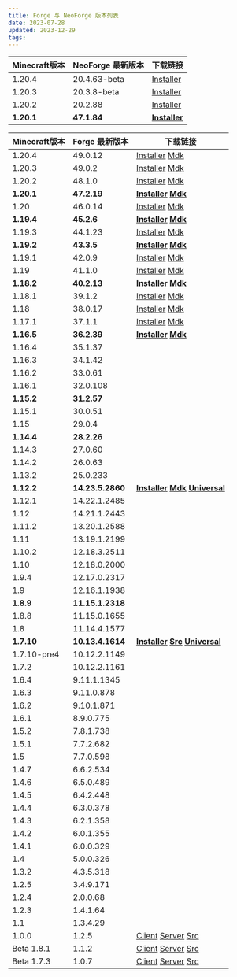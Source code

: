 ```yaml
---
title: Forge 与 NeoForge 版本列表
date: 2023-07-28 
updated: 2023-12-29
tags:
---
```


| Minecraft版本 | NeoForge 最新版本 | 下载链接                                                                                                                                                                                                                                   |
| ------------- | ----------------- | ------------------------------------------------------------------------------------------------------------------------------------------------------------------------------------------------------------------------------------------ |
| 1.20.4        | 20.4.63-beta      | [Installer](https://maven.neoforged.net/releases/net/neoforged/neoforge/20.4.63-beta/neoforge-20.4.63-beta-installer.jar)                                                                                                                  |
| 1.20.3        | 20.3.8-beta       | [Installer](https://maven.neoforged.net/releases/net/neoforged/neoforge/20.3.8-beta/neoforge-20.3.8-beta-installer.jar)                                                                                                                    |
| 1.20.2        | 20.2.88          | [Installer](https://maven.neoforged.net/releases/net/neoforged/neoforge/20.2.88/neoforge-20.2.88-installer.jar)  |
| **1.20.1**    | **47.1.84**       | **[Installer](https://maven.neoforged.net/releases/net/neoforged/forge/1.20.1-47.1.84/forge-1.20.1-47.1.84-installer.jar)** |

| Minecraft版本 | Forge 最新版本   | 下载链接                                                                                                                                                                                                                                                                                                                                                                                                                                   |
| ------------- | ---------------- | ------------------------------------------------------------------------------------------------------------------------------------------------------------------------------------------------------------------------------------------------------------------------------------------------------------------------------------------------------------------------------------------------------------------------------------------ |
| 1.20.4        | 49.0.12           | [Installer](https://maven.minecraftforge.net/net/minecraftforge/forge/1.20.4-49.0.12/forge-1.20.4-49.0.12-installer.jar) [Mdk](https://maven.minecraftforge.net/net/minecraftforge/forge/1.20.4-49.0.12/forge-1.20.4-49.0.12-mdk.zip)                                                                                                                                                                                                          |
| 1.20.3        | 49.0.2           | [Installer](https://maven.minecraftforge.net/net/minecraftforge/forge/1.20.3-49.0.2/forge-1.20.3-49.0.2-installer.jar) [Mdk](https://maven.minecraftforge.net/net/minecraftforge/forge/1.20.3-49.0.2/forge-1.20.3-49.0.2-mdk.zip)                                                                                                                                                                                                          |
| 1.20.2        | 48.1.0           | [Installer](https://maven.minecraftforge.net/net/minecraftforge/forge/1.20.2-48.1.0/forge-1.20.2-48.1.0-installer.jar) [Mdk](https://maven.minecraftforge.net/net/minecraftforge/forge/1.20.2-48.1.0/forge-1.20.2-48.1.0-mdk.zip)                                                                                                                                                                                                          |
| **1.20.1**    | **47.2.19**      | **[Installer](https://maven.minecraftforge.net/net/minecraftforge/forge/1.20.1-47.2.19/forge-1.20.1-47.2.19-installer.jar) [Mdk](https://maven.minecraftforge.net/net/minecraftforge/forge/1.20.1-47.2.19/forge-1.20.1-47.2.19-mdk.zip)**                                                                                                                                                                                                  |
| 1.20          | 46.0.14          | [Installer](https://maven.minecraftforge.net/net/minecraftforge/forge/1.20-46.0.14/forge-1.20-46.0.14-installer.jar) [Mdk](https://maven.minecraftforge.net/net/minecraftforge/forge/1.20-46.0.14/forge-1.20-46.0.14-mdk.zip)                                                                                                                                                                                                              |
| **1.19.4**    | **45.2.6**       | **[Installer](https://maven.minecraftforge.net/net/minecraftforge/forge/1.19.4-45.2.6/forge-1.19.4-45.2.6-installer.jar) [Mdk](https://maven.minecraftforge.net/net/minecraftforge/forge/1.19.4-45.2.6/forge-1.19.4-45.2.6-mdk.zip)**                                                                                                                                                                                                      |
| 1.19.3        | 44.1.23          | [Installer](https://maven.minecraftforge.net/net/minecraftforge/forge/1.19.3-44.1.23/forge-1.19.3-44.1.23-installer.jar) [Mdk](https://maven.minecraftforge.net/net/minecraftforge/forge/1.19.3-44.1.23/forge-1.19.3-44.1.23-mdk.zip)                                                                                                                                                                                                      |
| **1.19.2**    | **43.3.5**       | **[Installer](https://maven.minecraftforge.net/net/minecraftforge/forge/1.19.2-43.3.5/forge-1.19.2-43.3.5-installer.jar) [Mdk](https://maven.minecraftforge.net/net/minecraftforge/forge/1.19.2-43.3.5/forge-1.19.2-43.3.5-mdk.zip)**                                                                                                                                                                                                      |
| 1.19.1        | 42.0.9           | [Installer](https://maven.minecraftforge.net/net/minecraftforge/forge/1.19.1-42.0.9/forge-1.19.1-42.0.9-installer.jar) [Mdk](https://maven.minecraftforge.net/net/minecraftforge/forge/1.19.1-42.0.9/forge-1.19.1-42.0.9-mdk.zip)                                                                                                                                                                                                          |
| 1.19          | 41.1.0           | [Installer](https://maven.minecraftforge.net/net/minecraftforge/forge/1.19-41.1.0/forge-1.19-41.1.0-installer.jar) [Mdk](https://maven.minecraftforge.net/net/minecraftforge/forge/1.19-41.1.0/forge-1.19-41.1.0-mdk.zip)                                                                                                                                                                                                                  |
| **1.18.2**    | **40.2.13**      | **[Installer](https://maven.minecraftforge.net/net/minecraftforge/forge/1.18.2-40.2.13/forge-1.18.2-40.2.13-installer.jar) [Mdk](https://maven.minecraftforge.net/net/minecraftforge/forge/1.18.2-40.2.13/forge-11.18.2-40.2.13-mdk.zip)**                                                                                                                                                                                                 |
| 1.18.1        | 39.1.2           | [Installer](https://maven.minecraftforge.net/net/minecraftforge/forge/1.18.1-39.1.2/forge-1.18.1-39.1.2-installer.jar) [Mdk](https://maven.minecraftforge.net/net/minecraftforge/forge/1.18.1-39.1.2/forge-1.18.1-39.1.2-mdk.zip)                                                                                                                                                                                                          |
| 1.18          | 38.0.17          | [Installer](https://maven.minecraftforge.net/net/minecraftforge/forge/1.18-38.0.17/forge-1.18-38.0.17-installer.jar) [Mdk](https://maven.minecraftforge.net/net/minecraftforge/forge/1.18-38.0.17/forge-1.18-38.0.17-mdk.zip)                                                                                                                                                                                                              |
| 1.17.1        | 37.1.1           | [Installer](https://maven.minecraftforge.net/net/minecraftforge/forge/1.17.1-37.1.1/forge-1.17.1-37.1.1-installer.jar) [Mdk](https://maven.minecraftforge.net/net/minecraftforge/forge/1.17.1-37.1.1/forge-1.17.1-37.1.1-mdk.zip)                                                                                                                                                                                                          |
| **1.16.5**    | **36.2.39**      | **[Installer](https://maven.minecraftforge.net/net/minecraftforge/forge/1.16.5-36.2.39/forge-1.16.5-36.2.39-installer.jar) [Mdk](https://maven.minecraftforge.net/net/minecraftforge/forge/1.16.5-36.2.39/forge-1.16.5-36.2.39-mdk.zip)**                                                                                                                                                                                                  |
| 1.16.4        | 35.1.37          |                                                                                                                                                                                                                                                                                                                                                                                                                                            |
| 1.16.3        | 34.1.42          |                                                                                                                                                                                                                                                                                                                                                                                                                                            |
| 1.16.2        | 33.0.61          |                                                                                                                                                                                                                                                                                                                                                                                                                                            |
| 1.16.1        | 32.0.108         |                                                                                                                                                                                                                                                                                                                                                                                                                                            |
| **1.15.2**    | **31.2.57**      |                                                                                                                                                                                                                                                                                                                                                                                                                                            |
| 1.15.1        | 30.0.51          |                                                                                                                                                                                                                                                                                                                                                                                                                                            |
| 1.15          | 29.0.4           |                                                                                                                                                                                                                                                                                                                                                                                                                                            |
| **1.14.4**    | **28.2.26**      |                                                                                                                                                                                                                                                                                                                                                                                                                                            |
| 1.14.3        | 27.0.60          |                                                                                                                                                                                                                                                                                                                                                                                                                                            |
| 1.14.2        | 26.0.63          |                                                                                                                                                                                                                                                                                                                                                                                                                                            |
| 1.13.2        | 25.0.233         |                                                                                                                                                                                                                                                                                                                                                                                                                                            |
| **1.12.2**    | **14.23.5.2860** | **[Installer](https://maven.minecraftforge.net/net/minecraftforge/forge/1.12.2-14.23.5.2860/forge-1.12.2-14.23.5.2860-installer.jar) [Mdk](https://maven.minecraftforge.net/net/minecraftforge/forge/1.12.2-14.23.5.2860/forge-1.12.2-14.23.5.2860-mdk.zip) [Universal](https://maven.minecraftforge.net/net/minecraftforge/forge/1.12.2-14.23.5.2860/forge-1.12.2-14.23.5.2860-universal.jar)**                                           |
| 1.12.1        | 14.22.1.2485     |                                                                                                                                                                                                                                                                                                                                                                                                                                            |
| 1.12          | 14.21.1.2443     |                                                                                                                                                                                                                                                                                                                                                                                                                                            |
| 1.11.2        | 13.20.1.2588     |                                                                                                                                                                                                                                                                                                                                                                                                                                            |
| 1.11          | 13.19.1.2199     |                                                                                                                                                                                                                                                                                                                                                                                                                                            |
| 1.10.2        | 12.18.3.2511     |                                                                                                                                                                                                                                                                                                                                                                                                                                            |
| 1.10          | 12.18.0.2000     |                                                                                                                                                                                                                                                                                                                                                                                                                                            |
| 1.9.4         | 12.17.0.2317     |                                                                                                                                                                                                                                                                                                                                                                                                                                            |
| 1.9           | 12.16.1.1938     |                                                                                                                                                                                                                                                                                                                                                                                                                                            |
| **1.8.9**     | **11.15.1.2318** |                                                                                                                                                                                                                                                                                                                                                                                                                                            |
| 1.8.8         | 11.15.0.1655     |                                                                                                                                                                                                                                                                                                                                                                                                                                            |
| 1.8           | 11.14.4.1577     |                                                                                                                                                                                                                                                                                                                                                                                                                                            |
| **1.7.10**    | **10.13.4.1614** | **[Installer](https://maven.minecraftforge.net/net/minecraftforge/forge/1.7.10-10.13.4.1614-1.7.10/forge-1.7.10-10.13.4.1614-1.7.10-installer.jar) [Src](https://maven.minecraftforge.net/net/minecraftforge/forge/1.7.10-10.13.4.1614-1.7.10/forge-1.7.10-10.13.4.1614-1.7.10-src.zip) [Universal](https://maven.minecraftforge.net/net/minecraftforge/forge/1.7.10-10.13.4.1614-1.7.10/forge-1.7.10-10.13.4.1614-1.7.10-universal.jar)** |
| 1.7.10-pre4   | 10.12.2.1149     |                                                                                                                                                                                                                                                                                                                                                                                                                                            |
| 1.7.2         | 10.12.2.1161     |                                                                                                                                                                                                                                                                                                                                                                                                                                            |
| 1.6.4         | 9.11.1.1345      |                                                                                                                                                                                                                                                                                                                                                                                                                                            |
| 1.6.3         | 9.11.0.878       |                                                                                                                                                                                                                                                                                                                                                                                                                                            |
| 1.6.2         | 9.10.1.871       |                                                                                                                                                                                                                                                                                                                                                                                                                                            |
| 1.6.1         | 8.9.0.775        |                                                                                                                                                                                                                                                                                                                                                                                                                                            |
| 1.5.2         | 7.8.1.738        |                                                                                                                                                                                                                                                                                                                                                                                                                                            |
| 1.5.1         | 7.7.2.682        |                                                                                                                                                                                                                                                                                                                                                                                                                                            |
| 1.5           | 7.7.0.598        |                                                                                                                                                                                                                                                                                                                                                                                                                                            |
| 1.4.7         | 6.6.2.534        |                                                                                                                                                                                                                                                                                                                                                                                                                                            |
| 1.4.6         | 6.5.0.489        |                                                                                                                                                                                                                                                                                                                                                                                                                                            |
| 1.4.5         | 6.4.2.448        |                                                                                                                                                                                                                                                                                                                                                                                                                                            |
| 1.4.4         | 6.3.0.378        |                                                                                                                                                                                                                                                                                                                                                                                                                                            |
| 1.4.3         | 6.2.1.358        |                                                                                                                                                                                                                                                                                                                                                                                                                                            |
| 1.4.2         | 6.0.1.355        |                                                                                                                                                                                                                                                                                                                                                                                                                                            |
| 1.4.1         | 6.0.0.329        |                                                                                                                                                                                                                                                                                                                                                                                                                                            |
| 1.4           | 5.0.0.326        |                                                                                                                                                                                                                                                                                                                                                                                                                                            |
| 1.3.2         | 4.3.5.318        |                                                                                                                                                                                                                                                                                                                                                                                                                                            |
| 1.2.5         | 3.4.9.171        |                                                                                                                                                                                                                                                                                                                                                                                                                                            |
| 1.2.4         | 2.0.0.68         |                                                                                                                                                                                                                                                                                                                                                                                                                                            |
| 1.2.3         | 1.4.1.64         |                                                                                                                                                                                                                                                                                                                                                                                                                                            |
| 1.1           | 1.3.4.29         |                                                                                                                                                                                                                                                                                                                                                                                                                                            |
| 1.0.0         | 1.2.5            | [Client](https://master.dl.sourceforge.net/project/minecraftforge/1.2.5/minecraftforge-client-1.2.5.zip) [Server](https://master.dl.sourceforge.net/project/minecraftforge/1.2.5/minecraftforge-server-1.2.5.zip) [Src](https://master.dl.sourceforge.net/project/minecraftforge/1.2.5/minecraftforge-src-1.2.5.zip)                                                                                                                       |
| Beta 1.8.1    | 1.1.2            | [Client](https://master.dl.sourceforge.net/project/minecraftforge/1.1.2/minecraftforge-client-1.1.2.zip) [Server](https://master.dl.sourceforge.net/project/minecraftforge/1.1.2/minecraftforge-server-1.1.2.zip) [Src](https://master.dl.sourceforge.net/project/minecraftforge/1.1.2/minecraftforge-src-1.1.2.zip)                                                                                                                       |
| Beta 1.7.3    | 1.0.7            | [Client](https://master.dl.sourceforge.net/project/buildcraft/Forge%201.0.7%2020110907/minecraftforge-client-1.0.7-20110907.zip) [Server](https://master.dl.sourceforge.net/project/buildcraft/Forge%201.0.7%2020110907/minecraftforge-server-1.0.7-20110907.zip) [Src](https://master.dl.sourceforge.net/project/buildcraft/Forge%201.0.7%2020110907/minecraftforge-src-1.0.7-20110907.zip)                                               |
